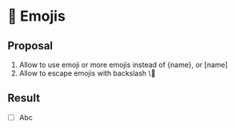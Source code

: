 # 🔼 Emojis

## Proposal

1. Allow to use emoji or more emojis instead of {name}, <name> or [name]
2. Allow to escape emojis with backslash \🙂

## Result

-   [ ] Abc
